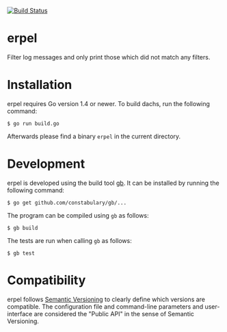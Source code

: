 [![Build Status](https://travis-ci.org/fd0/erpel.svg?branch=master)](https://travis-ci.org/fd0/erpel)

# erpel

Filter log messages and only print those which did not match any filters.

# Installation

erpel requires Go version 1.4 or newer. To build dachs, run the following command:

```shell
$ go run build.go
```

Afterwards please find a binary `erpel` in the current directory.

# Development

erpel is developed using the build tool [gb](https://getgb.io). It can be installed by running the following command:

```shell
$ go get github.com/constabulary/gb/...
```

The program can be compiled using `gb` as follows:

```shell
$ gb build
```

The tests are run when calling `gb` as follows:
```shell
$ gb test
```

# Compatibility

erpel follows [Semantic Versioning](http://semver.org) to clearly define which
versions are compatible. The configuration file and command-line parameters and
user-interface are considered the "Public API" in the sense of Semantic
Versioning.
